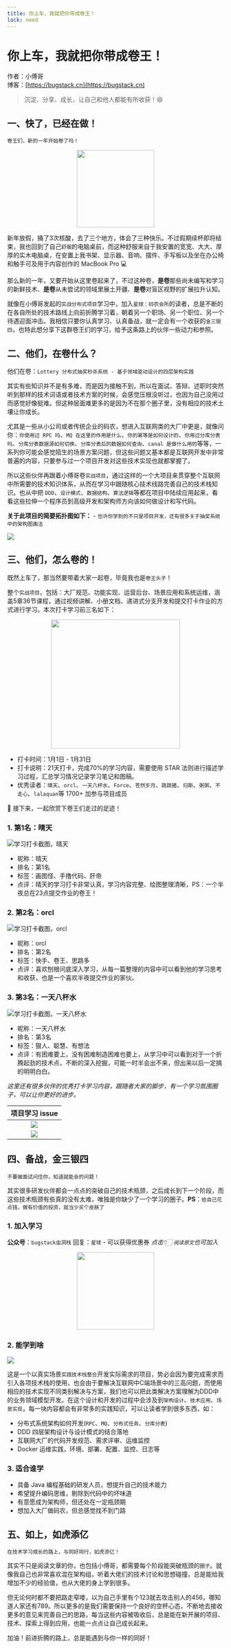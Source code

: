 ```yaml
---
title: 你上车，我就把你带成卷王！
lock: need
---
```


# 你上车，我就把你带成卷王！

作者：小傅哥
<br/>博客：[https://bugstack.cn](https://bugstack.cn)

> 沉淀、分享、成长，让自己和他人都能有所收获！😄

## 一、快了，已经在做！

`卷王们，新的一年开始卷了吗！`

<div align="center">
    <img src="https://bugstack.cn/images/article/about/about-220128-05.png?raw=true" width="180px">
</div>

新年放假，捅了3次核酸，去了三个地方，体会了三种快乐。不过假期续杯即将结束，我也回到了自己`舒服`的电脑桌前，而这种舒服来自于我安置的宽宽、大大、厚厚的实木电脑桌，在安置上我书架、显示器、音响、摆件、手写板以及坐在办公椅和触手可及用于内容创作的 MacBook Pro 💻

那么新的一年，又要开始从这里卷起来了，不过这种卷，**是卷**那些尚未编写和学习的新鲜技术、**是卷**从未尝试的领域里展土开疆、**是卷**对盲区视野的扩展拉升认知。

就像在小傅哥发起的`实战分布式项目`学习中，加入`星球：码农会所`的读者，总是不断的在各自所处的技术路线上向前折腾学习着，朝着另一个职场、另一个职位、另一个待遇迎面冲击。我相信只要你认真学习、认真备战，就一定会有一个收获的`金三银四`，也特此想分享下这群卷王们的学习，给予这条路上的伙伴一些动力和参照。

## 二、他们，在卷什么？

他们在卷：`Lottery 分布式抽奖秒杀系统 - 基于领域驱动设计的四层架构实践`

其实有些知识并不是有多难，而是因为接触不到，所以在面试、答辩、述职时突然听到那样的技术词语或者技术方案的时候，会感觉压根没听过，也因为自己没用过而感觉好像挺难。但这种层面难更多的是因为不在那个圈子里，没有相应的技术土壤让你成长。

尤其是一些从小公司或者传统企业的码农，想进入互联网类的大厂中更是，就像问你：`你使用过 RPC 吗`、`MQ 在这里的作用是什么`、`你的幂等是如何设计的`、`你用过分库分表吗`、`分库分表数据源如何切换`、`分库分表后的数据如何查询`、`canal 是做什么用的`等等，一系列你可能会感觉陌生的场景方案问题，但这些问题又基本都是互联网开发中非常普遍的内容，只要参与过一个项目开发对这些技术实现也就都掌握了。

所以这些伙伴再跟着小傅哥卷`实战项目`，通过这样的一个大项目来贯穿整个互联网中所需要的技术知识体系，从而在学习中跟随核心技术线路完善自己的技术栈知识。也从中把 `DDD`、`设计模式`、`数据结构`、`算法逻辑`等都在项目中陆续应用起来，看看这些拉伸一个程序员到高级开发和架构师方向该如何做设计和写代码。

**关于此项目的简要拓扑图如下：** - `也许你学到的不只是项目开发，还有很多关于抽奖系统中的架构图画法`

![](https://bugstack.cn/images/article/about/about-220207-01.png)

## 三、他们，怎么卷的！

既然上车了，那当然要带着大家一起卷，毕竟我也是`卷王头子`！

整个`实战项目`，包括：大厂规范、功能实现、运营后台、场景应用和系统运维，涵盖5章36节课程，通过视频讲解、小册文档、递进式分支开发和提交打卡作业的方式进行学习。本次打卡学习前三名如下：

<div align="center">
    <img src="https://bugstack.cn/images/article/about/about-220207-02.png" width="300px">
</div>

- 打卡时间：1月1日 - 1月31日
- 打卡说明：21天打卡，完成70%的学习内容，需要使用 STAR 法则进行描述学习过程，汇总学习情况记录学习笔记和图稿。
- 优秀读者：`晴天`、`orcl`、`一天八杯水`、`Force`、`苍然岁月`、`跳跳猪`、`归斯`、`粥粥`、`不走心`、`lalaquan`等 1700+ 加参与项目成员

👣 接下来，一起欣赏下卷王们走过的足迹！

### 1. 第1名：晴天

![学习打卡截图，晴天](https://bugstack.cn/images/article/about/about-220207-03.png)

- 昵称：晴天
- 排名：第1名
- 标签：画图怪、手撸代码、肝帝
- 点评：晴天的学习打卡非常认真，学习内容完整、绘图整理清晰，PS：一个半夜总在23点提交作业的卷王！

### 2. 第2名：orcl

![学习打卡截图，orcl](https://bugstack.cn/images/article/about/about-220207-04.png)

- 昵称：orcl
- 排名：第2名
- 标签：快手、卷王、思路多
- 点评：喜欢刨根问底深入学习，从每一篇整理的内容中可以看到他的学习思考和收获，也是一个喜欢半夜提交作业的家伙。

### 3. 第3名：一天八杯水

![学习打卡截图，一天八杯水](https://bugstack.cn/images/article/about/about-220207-05.png)

- 昵称：一天八杯水
- 排名：第3名
- 标签：狠人、聪慧、有想法
- 点评：有困难要上，没有困难制造困难也要上，从学习中可以看到对于一个折腾起劲的技术点，不断的深入挖掘，可能一时半会出不来，但出来以后一定搞的明明白白。

*这里还有很多伙伴的优秀打卡学习内容，跟随者大家的脚步，有一个学习氛围圈子，可以让你更好的进步。* 

| 项目学习 issue |
| :--------------: |
| ![](https://bugstack.cn/images/article/about/about-220207-06.png)          |
| ![](https://bugstack.cn/images/article/about/about-220207-07.png)          |

## 四、备战，金三银四

`不要被面试问住你，知道就能会的问题！`

其实很多研发伙伴都会一点点的突破自己的技术瓶颈，之后成长到下一个阶段，而这些技术瓶颈有些真的没有太难，唯独是你缺少了一个学习的圈子。**PS**：`给自己花点钱，做有价值的投资，就当少买个皮肤了`

### 1. 加入学习

**公众号**：`bugstack虫洞栈` 回复：`星球` - 可以获得优惠券 *点击👇🏻 `阅读原文`也可加入*

<div align="center">
    <img src="https://bugstack.cn/images/personal/qrcode.png?raw=true" width="180px">
</div>

### 2. 能学到啥

![](https://bugstack.cn/images/article/project/lottery/Part-2/1-02.png)

这是一个以真实场景`实践技术栈整合`开发实际需求的项目，势必会因为要完成需求而引入各项技术栈的使用，也会由于要解决互联网中C端场景中的三高问题，而使用相应的技术实现不同类别解决与方案，我们也可以把此类解决方案理解为DDD中的业务领域模型开发。在这个设计和开发的过程中会涉及到`架构设计`、`技术应用`、`场景实现`，每一块内容都会有非常多的实践知识，可以让读者学到很多东西，如：

- 分布式系统架构如何开发(`RPC`、`MQ`、`分布式任务`、`分库分表`)
- DDD 四层架构设计与设计模式的结合落地
- 互联网大厂的代码开发规范、需求评审、运维监控
- Docker 运维实践，环境、部署、配置、监控、日志等

### 3. 适合谁学

- 具备 Java 编程基础的研发人员，想提升自己的技术能力
- 希望提升编码思维，剔除到代码中的坏味道
- 有意愿成为架构师，但还处在一定瓶颈期
- 想加入大厂做码农，但总感觉找不到门路

## 五、如上，如虎添亿

`在技术学习成长的路上，与同好同行，如虎添亿！`

其实不只是阅读文章的你，也包括小傅哥，都需要每个阶段能突破瓶颈的`圈子`。就像我自己也非常喜欢混在架构组，听着大佬们的技术讨论和思想碰撞，总是能给我增加不少的经验值，也从大佬的身上学到很多。

但无论何时都不要把路走窄喽，以为自己手里有个123就去攻击别人的456，哪知道人家还有789。所以更多的是我们需要保持一个良好的空杯心态，不断地去接收更多的意见来完善自己的思路，每当这些内容被吸收后，总是能在新开展的项目、技术、探索上得到应用，也能一点点让自己成长起来。

加油！前进折腾的路上，总是能遇到与你一样的同好！